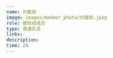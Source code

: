```yaml
---
name: 刘敬勋
image: images/member_photo/刘敬勋.jpeg
role: 嵌软组成员
type: 普通队员
links:
description:
time: 24
---
```

